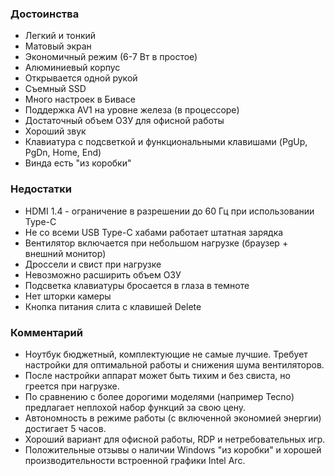 ### **Достоинства**

*   Легкий и тонкий
*   Матовый экран
*   Экономичный режим (6-7 Вт в простое)
*   Алюминиевый корпус
*   Открывается одной рукой
*   Съемный SSD
*   Много настроек в Бивасе
*   Поддержка AV1 на уровне железа (в процессоре)
*   Достаточный объем ОЗУ для офисной работы
*   Хороший звук
*   Клавиатура с подсветкой и функциональными клавишами (PgUp, PgDn, Home, End)
*   Винда есть "из коробки"

### **Недостатки**

*   HDMI 1.4 - ограничение в разрешении до 60 Гц при использовании Type-C
*   Не со всеми USB Type-C хабами работает штатная зарядка
*   Вентилятор включается при небольшом нагрузке (браузер + внешний монитор)
*   Дроссели и свист при нагрузке
*   Невозможно расширить объем ОЗУ
*   Подсветка клавиатуры бросается в глаза в темноте
*   Нет шторки камеры
*   Кнопка питания слита с клавишей Delete

### **Комментарий**

*   Ноутбук бюджетный, комплектующие не самые лучшие. Требует настройки для оптимальной работы и снижения шума вентиляторов.
*   После настройки аппарат может быть тихим и без свиста, но греется при нагрузке.
*   По сравнению с более дорогими моделями (например Tecno) предлагает неплохой набор функций за свою цену.
*   Автономность в режиме работы (с включенной экономией энергии) достигает 5 часов.
*   Хороший вариант для офисной работы, RDP и нетребовательных игр.
*   Положительные отзывы о наличии Windows "из коробки" и хорошей производительности встроенной графики Intel Arc.